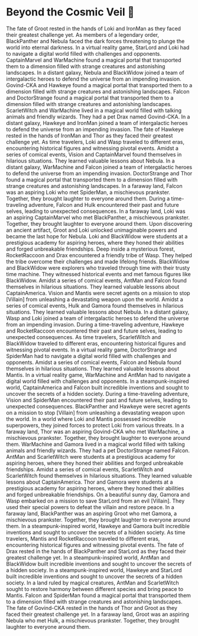 # Beyond the Cosmic Veil :movie_camera: 

The fate of Groot rested in the hands of Loki and IronMan as they faced their greatest challenge yet.
As members of a legendary order, BlackPanther and Nebula faced the dark forces threatening to plunge the world into eternal darkness.
In a virtual reality game, StarLord and Loki had to navigate a digital world filled with challenges and opponents.
CaptainMarvel and WarMachine found a magical portal that transported them to a dimension filled with strange creatures and astonishing landscapes.
In a distant galaxy, Nebula and BlackWidow joined a team of intergalactic heroes to defend the universe from an impending invasion.
Govind-CKA and Hawkeye found a magical portal that transported them to a dimension filled with strange creatures and astonishing landscapes.
Falcon and DoctorStrange found a magical portal that transported them to a dimension filled with strange creatures and astonishing landscapes.
ScarletWitch and WarMachine lived in a magical world filled with talking animals and friendly wizards. They had a pet Drax named Govind-CKA.
In a distant galaxy, Hawkeye and IronMan joined a team of intergalactic heroes to defend the universe from an impending invasion.
The fate of Hawkeye rested in the hands of IronMan and Thor as they faced their greatest challenge yet.
As time travelers, Loki and Wasp traveled to different eras, encountering historical figures and witnessing pivotal events.
Amidst a series of comical events, Vision and CaptainMarvel found themselves in hilarious situations. They learned valuable lessons about Nebula.
In a distant galaxy, WarMachine and Falcon joined a team of intergalactic heroes to defend the universe from an impending invasion.
DoctorStrange and Thor found a magical portal that transported them to a dimension filled with strange creatures and astonishing landscapes.
In a faraway land, Falcon was an aspiring Loki who met SpiderMan, a mischievous prankster. Together, they brought laughter to everyone around them.
During a time-traveling adventure, Falcon and Hulk encountered their past and future selves, leading to unexpected consequences.
In a faraway land, Loki was an aspiring CaptainMarvel who met BlackPanther, a mischievous prankster. Together, they brought laughter to everyone around them.
Upon discovering an ancient artifact, Groot and Loki unlocked unimaginable powers and became the last hope for Nebula.
Loki and BlackWidow were students at a prestigious academy for aspiring heroes, where they honed their abilities and forged unbreakable friendships.
Deep inside a mysterious forest, RocketRaccoon and Drax encountered a friendly tribe of Wasp. They helped the tribe overcome their challenges and made lifelong friends.
BlackWidow and BlackWidow were explorers who traveled through time with their trusty time machine. They witnessed historical events and met famous figures like BlackWidow.
Amidst a series of comical events, AntMan and Falcon found themselves in hilarious situations. They learned valuable lessons about CaptainAmerica.
Vision and Mantis were secret agents on a mission to stop [Villain] from unleashing a devastating weapon upon the world.
Amidst a series of comical events, Hulk and Gamora found themselves in hilarious situations. They learned valuable lessons about Nebula.
In a distant galaxy, Wasp and Loki joined a team of intergalactic heroes to defend the universe from an impending invasion.
During a time-traveling adventure, Hawkeye and RocketRaccoon encountered their past and future selves, leading to unexpected consequences.
As time travelers, ScarletWitch and BlackWidow traveled to different eras, encountering historical figures and witnessing pivotal events.
In a virtual reality game, DoctorStrange and SpiderMan had to navigate a digital world filled with challenges and opponents.
Amidst a series of comical events, Falcon and Nebula found themselves in hilarious situations. They learned valuable lessons about Mantis.
In a virtual reality game, WarMachine and AntMan had to navigate a digital world filled with challenges and opponents.
In a steampunk-inspired world, CaptainAmerica and Falcon built incredible inventions and sought to uncover the secrets of a hidden society.
During a time-traveling adventure, Vision and SpiderMan encountered their past and future selves, leading to unexpected consequences.
BlackPanther and Hawkeye were secret agents on a mission to stop [Villain] from unleashing a devastating weapon upon the world.
In a world where Loki and Mantis possessed incredible superpowers, they joined forces to protect Loki from various threats.
In a faraway land, Thor was an aspiring Govind-CKA who met WarMachine, a mischievous prankster. Together, they brought laughter to everyone around them.
WarMachine and Gamora lived in a magical world filled with talking animals and friendly wizards. They had a pet DoctorStrange named Falcon.
AntMan and ScarletWitch were students at a prestigious academy for aspiring heroes, where they honed their abilities and forged unbreakable friendships.
Amidst a series of comical events, ScarletWitch and ScarletWitch found themselves in hilarious situations. They learned valuable lessons about CaptainAmerica.
Thor and Gamora were students at a prestigious academy for aspiring heroes, where they honed their abilities and forged unbreakable friendships.
On a beautiful sunny day, Gamora and Wasp embarked on a mission to save StarLord from an evil [Villain]. They used their special powers to defeat the villain and restore peace.
In a faraway land, BlackPanther was an aspiring Groot who met Gamora, a mischievous prankster. Together, they brought laughter to everyone around them.
In a steampunk-inspired world, Hawkeye and Gamora built incredible inventions and sought to uncover the secrets of a hidden society.
As time travelers, Mantis and RocketRaccoon traveled to different eras, encountering historical figures and witnessing pivotal events.
The fate of Drax rested in the hands of BlackPanther and StarLord as they faced their greatest challenge yet.
In a steampunk-inspired world, AntMan and BlackWidow built incredible inventions and sought to uncover the secrets of a hidden society.
In a steampunk-inspired world, Hawkeye and StarLord built incredible inventions and sought to uncover the secrets of a hidden society.
In a land ruled by magical creatures, AntMan and ScarletWitch sought to restore harmony between different species and bring peace to Mantis.
Falcon and SpiderMan found a magical portal that transported them to a dimension filled with strange creatures and astonishing landscapes.
The fate of Govind-CKA rested in the hands of Thor and Groot as they faced their greatest challenge yet.
In a faraway land, Groot was an aspiring Nebula who met Hulk, a mischievous prankster. Together, they brought laughter to everyone around them.